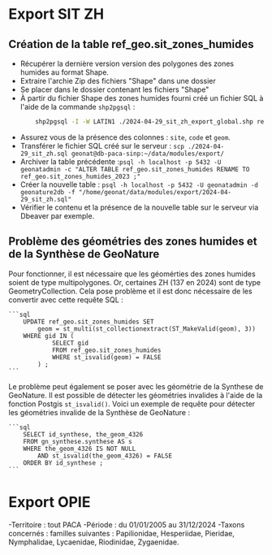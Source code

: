 # Export SIT ZH

## Création de la table ref_geo.sit_zones_humides
- Récupérer la dernière version version des polygones des zones humides au format Shape.
- Extraire l'archie Zip des fichiers "Shape" dans une dossier
- Se placer dans le dossier contenant les fichiers "Shape"
- À partir du fichier Shape des zones humides fourni créé un fichier SQL à l'aide de la
commande `shp2pgsql` :
    ```bash
        shp2pgsql -I -W LATIN1 ./2024-04-29_sit_zh_export_global.shp ref_geo.sit_zones_humides > 2024-04-29_sit_zh.sql
    ```
- Assurez vous de la présence des colonnes : `site`, `code` et `geom`.
- Transférer le fichier SQL créé sur le serveur : `scp ./2024-04-29_sit_zh.sql geonat@db-paca-sinp:~/data/modules/export/`
- Archiver la table précédente :`psql -h localhost -p 5432 -U geonatadmin -c "ALTER TABLE ref_geo.sit_zones_humides RENAME TO ref_geo.sit_zones_humides_2023 ;"`
- Créer la nouvelle table : `psql -h localhost -p 5432 -U geonatadmin -d geonature2db -f "/home/geonat/data/modules/export/2024-04-29_sit_zh.sql"`
- Vérifier le contenu et la présence de la nouvelle table sur le serveur via Dbeaver par exemple.

## Problème des géométries des zones humides et de la Synthèse de GeoNature
Pour fonctionner, il est nécessaire que les géomérties des zones humides soient de type
multipolygones. Or, certaines ZH (137 en 2024) sont de type GeometryCollection. Cela
pose problème et il est donc nécessaire de les convertir avec cette requête SQL :

    ```sql
        UPDATE ref_geo.sit_zones_humides SET
            geom = st_multi(st_collectionextract(ST_MakeValid(geom), 3))
        WHERE gid IN (
                SELECT gid
                FROM ref_geo.sit_zones_humides
                WHERE st_isvalid(geom) = FALSE
        	) ;
    ```

Le problème peut également se poser avec les géométrie de la Synthese de GeoNature.
Il est possible de détecter les géométries invalides à l'aide de la fonction Postgis `st_isvalid()`.
Voici un exemple de requête pour détecter les géométries invalide de la Synthèse de GeoNature :

    ```sql
        SELECT id_synthese, the_geom_4326
        FROM gn_synthese.synthese AS s
        WHERE the_geom_4326 IS NOT NULL
            AND st_isvalid(the_geom_4326) = FALSE
        ORDER BY id_synthese ;
    ```
# Export OPIE
-Territoire : tout PACA
-Période : du 01/01/2005 au 31/12/2024
-Taxons concernés : familles suivantes : Papilionidae, Hesperiidae, Pieridae, Nymphalidae, Lycaenidae, Riodinidae, Zygaenidae.
